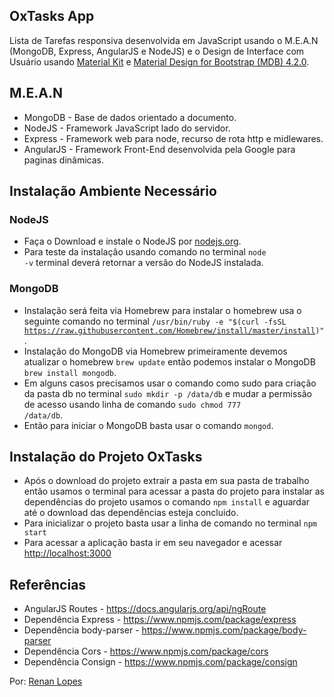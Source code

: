 ## OxTasks App

Lista de Tarefas responsiva desenvolvida em JavaScript usando o M.E.A.N (MongoDB, Express, AngularJS e NodeJS) e o Design de Interface com Usuário usando <a href="http://www.creative-tim.com/product/material-kit">Material Kit</a> e <a href="http://mdbootstrap.com/">Material Design for Bootstrap (MDB) 4.2.0</a>.

## M.E.A.N

- MongoDB - Base de dados orientado a documento.
- NodeJS - Framework JavaScript lado do servidor.
- Express - Framework web para node, recurso de rota http e midlewares.
- AngularJS - Framework Front-End desenvolvida pela Google para paginas dinâmicas.

## Instalação Ambiente Necessário

### NodeJS

- Faça o Download e instale o NodeJS por <a href="https://nodejs.org/en/" target="_blank">nodejs.org</a>.
- Para teste da instalação usando comando no terminal <code>node -v</code> terminal deverá retornar a versão do NodeJS instalada.

### MongoDB 

- Instalação será feita via Homebrew para instalar o homebrew usa o seguinte comando no terminal <code>/usr/bin/ruby -e "$(curl -fsSL https://raw.githubusercontent.com/Homebrew/install/master/install)"</code>.
- Instalação do MongoDB via Homebrew primeiramente devemos atualizar o homebrew <code>brew update</code> então podemos instalar o MongoDB <code>brew install mongodb</code>.
- Em alguns casos precisamos usar o comando como sudo para criação da pasta db no terminal <code>sudo mkdir -p /data/db</code> e mudar a permissão de acesso usando linha de comando <code>sudo chmod 777 /data/db</code>.
- Então para iniciar o MongoDB basta usar o comando <code>mongod</code>.

## Instalação do Projeto OxTasks

- Após o download do projeto extrair a pasta em sua pasta de trabalho então usamos o terminal para acessar a pasta do projeto para instalar as dependências do projeto usamos o comando <code>npm install</code> e aguardar até o download das dependências esteja concluido.
- Para inicializar o projeto basta usar a linha de comando no terminal <code>npm start</code>
- Para acessar a aplicação basta ir em seu navegador e acessar <a href="http://localhost:3000">http://localhost:3000</a>

## Referências

- AngularJS Routes - <a href="https://docs.angularjs.org/api/ngRoute">https://docs.angularjs.org/api/ngRoute</a>
- Dependência Express - <a href="https://www.npmjs.com/package/express">https://www.npmjs.com/package/express</a>
- Dependência body-parser - <a href="https://www.npmjs.com/package/body-parser">https://www.npmjs.com/package/body-parser</a>
- Dependência Cors - <a href="https://www.npmjs.com/package/cors">https://www.npmjs.com/package/cors</a>
- Dependência Consign - <a href="https://www.npmjs.com/package/consign">https://www.npmjs.com/package/consign</a> 

Por: <a href="http://renanlopes.com">Renan Lopes</a>

